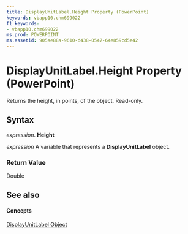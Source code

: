 ```yaml
---
title: DisplayUnitLabel.Height Property (PowerPoint)
keywords: vbapp10.chm699022
f1_keywords:
- vbapp10.chm699022
ms.prod: POWERPOINT
ms.assetid: 905ae88a-9610-d438-0547-64e859cd5e42
---
```



# DisplayUnitLabel.Height Property (PowerPoint)

Returns the height, in points, of the object. Read-only.


## Syntax

 _expression_. **Height**

 _expression_ A variable that represents a **DisplayUnitLabel** object.


### Return Value

Double


## See also


#### Concepts


[DisplayUnitLabel Object](displayunitlabel-object-powerpoint.md)

